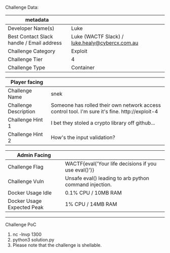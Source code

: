 Challenge Data:

| metadata |  |
|--- | --- |
| Developer Name(s) | Luke |
| Best Contact Slack handle / Email address | Luke (WACTF Slack) / luke.healy@cybercx.com.au |
| Challenge Category | Exploit |
| Challenge Tier | 4 |
| Challenge Type | Container |

| Player facing |  |
|--- | --- |
|Challenge Name | snek |
|Challenge Description | Someone has rolled their own network access control tool. I'm sure it's fine. http://exploit-4| 
|Challenge Hint 1 | I bet they stoled a crypto library off github... |
|Challenge Hint 2 | How's the input validation? |

| Admin Facing |  |
|--- | --- |
|Challenge Flag| WACTF{eval('Your life decisions if you use eval()')} |
|Challenge Vuln| Unsafe eval() leading to arb python command injection. |
| Docker Usage Idle | 0.1% CPU / 10MB RAM |
| Docker Usage Expected Peak | 1% CPU / 14MB RAM |
---

Challenge PoC
1. nc -lnvp 1300
2. python3 solution.py
3. Please note that the challenge is shellable.
